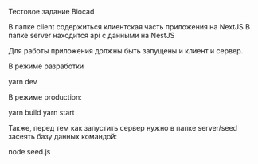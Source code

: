 Тестовое задание Biocad

В папке client содержиться клиентская часть приложения на NextJS
В папке server находится api с данными на NestJS

Для работы приложения должны быть запущены и клиент и сервер.

В режиме разработки

yarn dev

В режиме production:

yarn build
yarn start

Также, перед тем как запустить сервер нужно в папке server/seed засеять базу данных командой:

node seed.js
